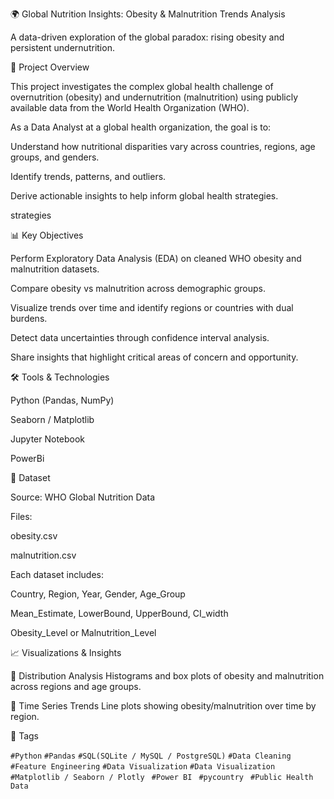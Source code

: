 🌍 Global Nutrition Insights: Obesity & Malnutrition Trends Analysis

A data-driven exploration of the global paradox: rising obesity and persistent undernutrition.



📘 Project Overview

This project investigates the complex global health challenge of overnutrition (obesity) and undernutrition (malnutrition) using publicly available data from the World Health Organization (WHO).

As a Data Analyst at a global health organization, the goal is to:

Understand how nutritional disparities vary across countries, regions, age groups, and genders.

Identify trends, patterns, and outliers.

Derive actionable insights to help inform global health strategies.


strategies

📊 Key Objectives

Perform Exploratory Data Analysis (EDA) on cleaned WHO obesity and malnutrition datasets.

Compare obesity vs malnutrition across demographic groups.

Visualize trends over time and identify regions or countries with dual burdens.

Detect data uncertainties through confidence interval analysis.

Share insights that highlight critical areas of concern and opportunity.




🛠️ Tools & Technologies

Python (Pandas, NumPy)

Seaborn / Matplotlib 

Jupyter Notebook

PowerBi



📂 Dataset

Source: WHO Global Nutrition Data

Files:

obesity.csv

malnutrition.csv

Each dataset includes:

Country, Region, Year, Gender, Age_Group

Mean_Estimate, LowerBound, UpperBound, CI_width

Obesity_Level or Malnutrition_Level






📈 Visualizations & Insights



📌 Distribution Analysis
Histograms and box plots of obesity and malnutrition across regions and age groups.

📌 Time Series Trends
Line plots showing obesity/malnutrition over time by region.



🔖 Tags



`#Python` `#Pandas` `#SQL(SQLite / MySQL / PostgreSQL)` `#Data Cleaning` `#Feature Engineering` `#Data Visualization` `#Data Visualization`  `#Matplotlib / Seaborn / Plotly `  `#Power BI `  `#pycountry `  `#Public Health Data ` 
